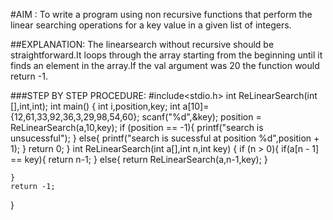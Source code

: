 #AIM : 
To write a program using non recursive functions that perform the linear searching operations for a key value in a given list of integers.

##EXPLANATION:
The linearsearch without recursive should be straightforward.It loops through the array starting from the beginning until it finds an element in the array.If the val argument was 20 the function would return -1.

###STEP BY STEP PROCEDURE:
#include<stdio.h>
int ReLinearSearch(int [],int,int);
int main()
{
	int i,position,key;
	int a[10]= {12,61,33,92,36,3,29,98,54,60};
	scanf("%d",&key);
	position = ReLinearSearch(a,10,key);
	if (position == -1){
		printf("search is unsucessful");
	}
	else{
		printf("search is sucessful at position %d",position + 1);
	}
	return 0;
}
int ReLinearSearch(int a[],int n,int key)
{
	if (n > 0){
		if(a[n - 1] == key){
			return n-1;
		}
		else{
			return ReLinearSearch(a,n-1,key);
		}
		
	}	
	return -1;
}



